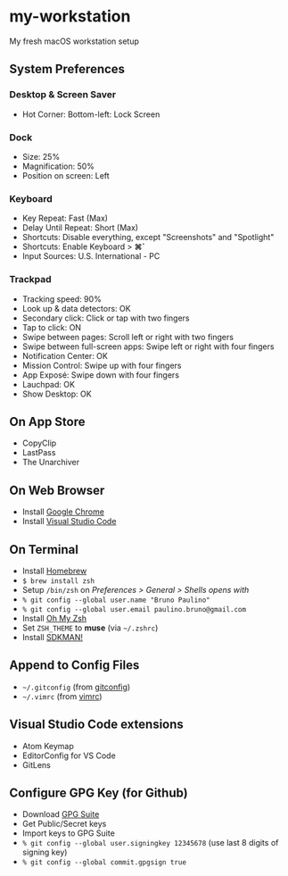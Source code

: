 # my-workstation
My fresh macOS workstation setup

## System Preferences
### Desktop & Screen Saver
- Hot Corner: Bottom-left: Lock Screen
### Dock
- Size: 25%
- Magnification: 50%
- Position on screen: Left
### Keyboard
- Key Repeat: Fast (Max)
- Delay Until Repeat: Short (Max)
- Shortcuts: Disable everything, except "Screenshots" and "Spotlight"
- Shortcuts: Enable Keyboard > **⌘`**
- Input Sources: U.S. International - PC
### Trackpad
- Tracking speed: 90%
- Look up & data detectors: OK
- Secondary click: Click or tap with two fingers
- Tap to click: ON
- Swipe between pages: Scroll left or right with two fingers
- Swipe between full-screen apps: Swipe left or right with four fingers
- Notification Center: OK
- Mission Control: Swipe up with four fingers
- App Exposé: Swipe down with four fingers
- Lauchpad: OK
- Show Desktop: OK

## On App Store
- CopyClip
- LastPass
- The Unarchiver

## On Web Browser
- Install [Google Chrome](https://www.google.com/chrome/)
- Install [Visual Studio Code](https://code.visualstudio.com/)

## On Terminal
- Install [Homebrew](https://brew.sh)
- `$ brew install zsh`
- Setup `/bin/zsh` on _Preferences > General > Shells opens with_
- `% git config --global user.name "Bruno Paulino"`
- `% git config --global user.email paulino.bruno@gmail.com`
- Install [Oh My Zsh](https://ohmyz.sh/)
- Set `ZSH_THEME` to **muse** (via `~/.zshrc`)
- Install [SDKMAN!](https://sdkman.io/)

## Append to Config Files
- `~/.gitconfig` (from [gitconfig](config-files/gitconfig))
- `~/.vimrc` (from [vimrc](config-files/vimrc))

## Visual Studio Code extensions
- Atom Keymap
- EditorConfig for VS Code
- GitLens

## Configure GPG Key (for Github)
- Download [GPG Suite](https://gpgtools.org/)
- Get Public/Secret keys
- Import keys to GPG Suite
- `% git config --global user.signingkey 12345678` (use last 8 digits of signing key)
- `% git config --global commit.gpgsign true`
